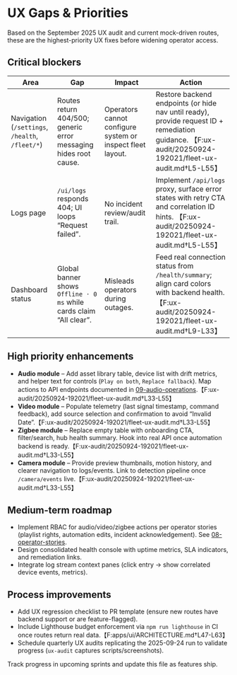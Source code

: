 # UX Gaps & Priorities

Based on the September 2025 UX audit and current mock-driven routes, these are the highest-priority UX fixes before widening operator access.

## Critical blockers

| Area                                            | Gap                                                                 | Impact                                                     | Action                                                                                                                                                  |
| ----------------------------------------------- | ------------------------------------------------------------------- | ---------------------------------------------------------- | ------------------------------------------------------------------------------------------------------------------------------------------------------- |
| Navigation (`/settings`, `/health`, `/fleet/*`) | Routes return 404/500; generic error messaging hides root cause.    | Operators cannot configure system or inspect fleet layout. | Restore backend endpoints (or hide nav until ready), provide request ID + remediation guidance. 【F:ux-audit/20250924-192021/fleet-ux-audit.md†L5-L55】 |
| Logs page                                       | `/ui/logs` responds 404; UI loops “Request failed”.                 | No incident review/audit trail.                            | Implement `/api/logs` proxy, surface error states with retry CTA and correlation ID hints. 【F:ux-audit/20250924-192021/fleet-ux-audit.md†L5-L55】      |
| Dashboard status                                | Global banner shows `Offline · 0 ms` while cards claim “All clear”. | Misleads operators during outages.                         | Feed real connection status from `/health/summary`; align card colors with backend health. 【F:ux-audit/20250924-192021/fleet-ux-audit.md†L9-L33】      |

## High priority enhancements

- **Audio module** – Add asset library table, device list with drift metrics, and helper text for controls (`Play on both`, `Replace fallback`). Map actions to API endpoints documented in [09-audio-operations](./09-audio-operations.md).【F:ux-audit/20250924-192021/fleet-ux-audit.md†L33-L55】
- **Video module** – Populate telemetry (last signal timestamp, command feedback), add source selection and confirmation to avoid “Invalid Date”.【F:ux-audit/20250924-192021/fleet-ux-audit.md†L33-L55】
- **Zigbee module** – Replace empty table with onboarding CTA, filter/search, hub health summary. Hook into real API once automation backend is ready.【F:ux-audit/20250924-192021/fleet-ux-audit.md†L33-L55】
- **Camera module** – Provide preview thumbnails, motion history, and clearer navigation to logs/events. Link to detection pipeline once `/camera/events` live.【F:ux-audit/20250924-192021/fleet-ux-audit.md†L33-L55】

## Medium-term roadmap

- Implement RBAC for audio/video/zigbee actions per operator stories (playlist rights, automation edits, incident acknowledgement). See [08-operator-stories](./08-operator-stories.md).
- Design consolidated health console with uptime metrics, SLA indicators, and remediation links.
- Integrate log stream context panes (click entry → show correlated device events, metrics).

## Process improvements

- Add UX regression checklist to PR template (ensure new routes have backend support or are feature-flagged).
- Include Lighthouse budget enforcement via `npm run lighthouse` in CI once routes return real data.【F:apps/ui/ARCHITECTURE.md†L47-L63】
- Schedule quarterly UX audits replicating the 2025-09-24 run to validate progress (`ux-audit` captures scripts/screenshots).

Track progress in upcoming sprints and update this file as features ship.
